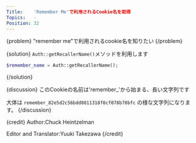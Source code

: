 ```yaml
---
Title:    'Remember Me'で利用されるCookie名を取得
Topics:   -
Position: 32
---
```


{problem}
"remember me"で利用されるcookie名を知りたい
{/problem}

{solution}
`Auth::getRecallerName()`メソッドを利用します

```php
$remember_name = Auth::getRecallerName();
```
{/solution}

{discussion}
このCookieの名前は'remember_'から始まる、長い文字列です

大体は `remember_82e5d2c56bdd0811318f0cf078b78bfc` の様な文字列になります。
{/discussion}

{credit}
Author:Chuck Heintzelman

Editor and Translator:Yuuki Takezawa
{/credit}
